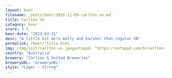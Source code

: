 ```yaml
---
layout: beer
filename: _posts/beer/2016-11-09-carlton-vx.md
title: Carlton VX
category: beer
score: 4.5
beer-date: "2023-03-31"
desc: "A little bit more malty and harsher than regular VB"
permalink: /beer/:title.html
img: /img/list/carlton-vx.jpeguntappd: "https://untappd.com/b/carlton---united-breweries-victoria-bitter-xtra/5264525"
country: "Australia"
brewery: "Carlton & United Breweries"
breweryURL: "breweryURL"
style: "Lager - Strong"
---
```

